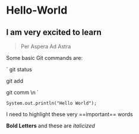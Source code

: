 # Hello-World

## I am very excited to **learn**

>Per Aspera Ad Astra

Some basic Git commands are:

`
git status

git add 

git comm \n
`

`System.out.println("Hello World"); `

I need to highlight these very ==important== words

**Bold Letters** and these are *italicized*
